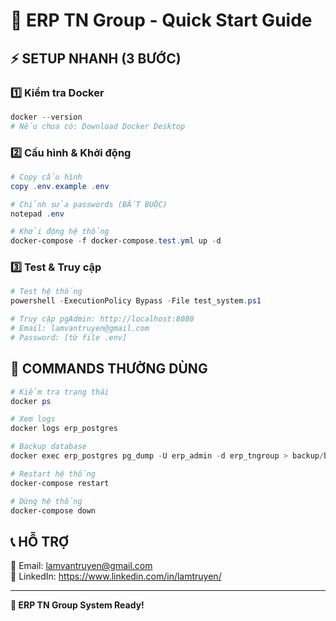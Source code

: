 # 🚀 ERP TN Group - Quick Start Guide

## ⚡ SETUP NHANH (3 BƯỚC)

### 1️⃣ Kiểm tra Docker
```powershell
docker --version
# Nếu chưa có: Download Docker Desktop
```

### 2️⃣ Cấu hình & Khởi động
```powershell
# Copy cấu hình
copy .env.example .env

# Chỉnh sửa passwords (BẮT BUỘC)
notepad .env

# Khởi động hệ thống
docker-compose -f docker-compose.test.yml up -d
```

### 3️⃣ Test & Truy cập
```powershell
# Test hệ thống
powershell -ExecutionPolicy Bypass -File test_system.ps1

# Truy cập pgAdmin: http://localhost:8080
# Email: lamvantruyen@gmail.com
# Password: [từ file .env]
```

## 🔧 COMMANDS THƯỜNG DÙNG

```powershell
# Kiểm tra trạng thái
docker ps

# Xem logs
docker logs erp_postgres

# Backup database
docker exec erp_postgres pg_dump -U erp_admin -d erp_tngroup > backup/backup.sql

# Restart hệ thống
docker-compose restart

# Dừng hệ thống
docker-compose down
```

## 📞 HỖ TRỢ
📧 Email: lamvantruyen@gmail.com  
💼 LinkedIn: https://www.linkedin.com/in/lamtruyen/

---
**🎉 ERP TN Group System Ready!**
